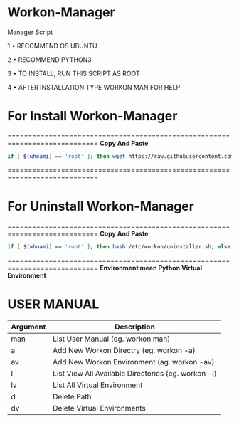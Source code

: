 # Workon-Manager

Manager Script

1 • RECOMMEND OS UBUNTU

2 • RECOMMEND PYTHON3

3 • TO INSTALL, RUN THIS SCRIPT AS ROOT

4 • AFTER INSTALLATION TYPE WORKON MAN FOR HELP

# For Install Workon-Manager
============================================================================
**Copy And Paste**
```sh
if [ $(whoami) == 'root' ]; then wget https://raw.githubusercontent.com/DumiduPramith/workon-manager/main/installer.sh; wget https://raw.githubusercontent.com/DumiduPramith/workon-manager/main/installer.py; chmod +x installer.sh; ./installer.sh; else clear; echo 'please run as root'; fi
```
============================================================================

# For Uninstall Workon-Manager
============================================================================
**Copy And Paste**
```sh
if [ $(whoami) == 'root' ]; then bash /etc/workon/uninstaller.sh; else clear; echo 'please run as root'; fi
```
============================================================================
**Environment mean Python Virtual Environment**

# USER MANUAL
| Argument | Description |
| ------ | ------ |
|man | List User Manual (eg. workon man) |
|a | Add New Workon Directry (eg. workon -a) |
|av | Add New Workon Environment (ag. workon -av) |
|l | List View All Available Directories (eg. workon -l) |
|lv | List All Virtual Environment | 
|d | Delete Path |
|dv | Delete Virtual Environments |
